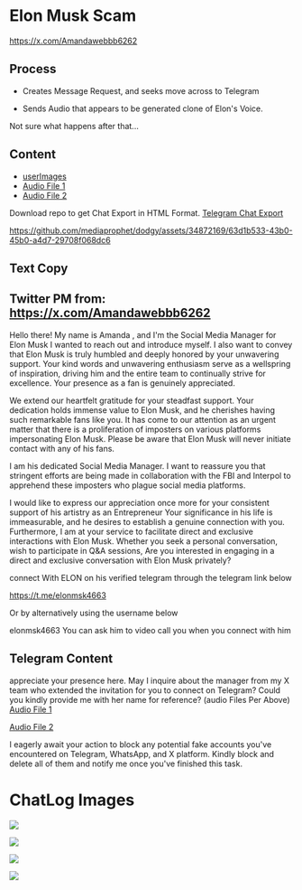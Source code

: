 # Elon Musk Scam

https://x.com/Amandawebbb6262

## Process

- Creates Message Request, and seeks move across to Telegram

- Sends Audio that appears to be generated clone of Elon's Voice.

Not sure what happens after that...  

## Content

- [userImages](./userImages/)
- [Audio File 1](./userImages/audio_1@15-06-2024_16-29-14.ogg)
- [Audio File 2](./userImages/audio_2@15-06-2024_16-29-44.ogg)

Download repo to get Chat Export in HTML Format. [Telegram Chat Export](./ChatExport_2024-06-16/)

https://github.com/mediaprophet/dodgy/assets/34872169/63d1b533-43b0-45b0-a4d7-29708f068dc6


## Text Copy

## Twitter PM from: https://x.com/Amandawebbb6262 

Hello there!
My name is Amanda , and I'm the Social Media Manager for Elon Musk I wanted to reach out and introduce myself. I also want to convey that Elon Musk  is truly humbled and deeply honored by your unwavering support. Your kind words and unwavering enthusiasm serve as a wellspring of inspiration, driving him and the entire team to continually strive for excellence. Your presence as a fan is genuinely appreciated.

We extend our heartfelt gratitude for your steadfast support. Your dedication holds immense value to Elon Musk, and he cherishes having such remarkable fans like you. It has come to our attention as an urgent matter that there is a proliferation of imposters on various platforms impersonating Elon Musk. Please be aware that Elon Musk will never initiate contact with any of his fans. 

I am his dedicated Social Media Manager. I want to reassure you that stringent efforts are being made in collaboration with the FBI and Interpol to apprehend these imposters who plague social media platforms.

I would like to express our appreciation once more for your consistent support of his artistry as an Entrepreneur Your significance in his life is immeasurable, and he desires to establish a genuine connection with you. Furthermore, I am at your service to facilitate direct and exclusive interactions with Elon Musk. Whether you seek a personal conversation, wish to participate in Q&A sessions,
Are you interested in engaging in a direct and exclusive conversation with Elon Musk  privately?

connect With ELON on his verified telegram through the telegram link below 

https://t.me/elonmsk4663

Or by alternatively using the username below 

elonmsk4663
You can ask him to video call you when you connect with him

## Telegram Content

appreciate your presence here. May I inquire about the manager from my X team who extended the invitation for you to connect on Telegram? Could you kindly provide me with her name  for  reference?
(audio Files Per Above)
[Audio File 1](./userImages/audio_1@15-06-2024_16-29-14.ogg)

[Audio File 2](./userImages/audio_2@15-06-2024_16-29-44.ogg)

I eagerly await your action to block any potential fake accounts you've encountered on Telegram, WhatsApp, and X platform. Kindly block and delete all of them and notify me once you've finished this task.

# ChatLog Images

![](./userImages/Screenshot%202024-06-16%20030528.png)

![](./userImages/Screenshot%202024-06-16%20030611.png)

![](./userImages/Screenshot%202024-06-16%20030640.png)

![](./userImages/Screenshot%202024-06-16%20025111.png)

